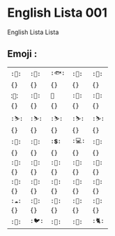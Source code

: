 # English Lista 001
 English Lista Lista
 ##  Emoji :
|     |     |     |     |     |
| --- | --- | --- | --- | --- |
|  `:🪈:`    |   `:🐸:`  |  `:🐟:`   |  `:🦎:`   |   `:👻:`  |
| `{}`   |   `{}`  |   `{}`  |  `{}`   |  `{}`   |
|   :`🍕`:  |   `:🐺:`  |   `🧬`  |  `:🍍:`   |  `:🥥:`   |
| `{}`   |   `{}`  |   `{}`  |  `{}`   |  `{}`   |
|  `:⛷️:`   |   `:⛷️:`  |  `:⛷️:`  |  `:⛷️:`   |   `:⛷️:`  |
|   `{}`  |   `{}`  |   `{}`  |  `{}`  |  `{}`   |
|   `:🧑:`  |   `:🍿:`  |   `:💲:`  |  `:💻:`   |  `:🍅:`   |
|   `{}`  |   `{}`  |   `{}`  |  `{}`  |  `{}`   |
|   `:🧬:`  |   `:🚦:`  |   `:🚥:`  |  `:🏫:`   |  `:🥔:`   |
|   `{}`  |   `{}`  |   `{}`  |  `{}`  |  `{}`   |
|   `:🧂:`  |   `:🚕:`  |   `:🧄:`  |  `:🍇:`   |  `:🍖:`   |
|   `{}`  |   `{}`  |   `{}`  |  `{}`  |  `{}`   |
|   `:☁️:`  |   `:🍎:`  |   `:🍊:`  |  `:🍐:`   |  `:🐔:`   |
|   `{}`  |   `{}`  |   `{}`  |  `{}`  |  `{}`   |
|   `:🥚:`  |   `:🐦:`  |   `:🦅:`  |  `:🐀:`   |  `:🐈:`   |
